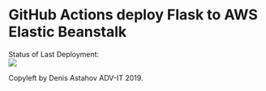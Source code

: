 # GitHub Actions deploy Flask to AWS Elastic Beanstalk




Status of Last Deployment:<br>
<img src="https://github.com/naturkach/github-actions-part-2-cicd-to-aws/workflows/CI-CD-Pipeline-to-AWS-ElasticBeastalk/badge.svg?branch=master"><br>


Copyleft by Denis Astahov ADV-IT 2019.
